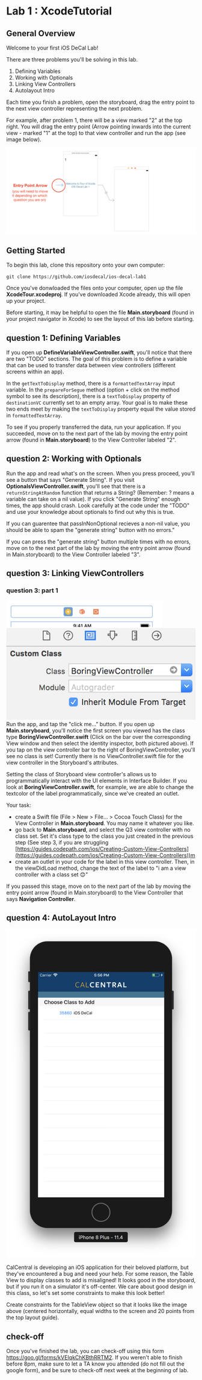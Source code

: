 # Lab 1 : XcodeTutorial #

## General Overview ##
Welcome to your first iOS DeCal Lab!

There are three problems you'll be solving in this lab.

1. Defining Variables
2. Working with Optionals
3. Linking View Controllers
4. Autolayout Intro

Each time you finish a problem, open the storyboard, drag the entry point to the next view controller representing the next problem. 

For example, after problem 1, there will be a view marked "2" at the top right. You will drag the entry point (Arrow pointing inwards into the current view - marked "1" at the top) to that view controller and run the app (see image below).

![alt text](/README-images/lab1-1.png)

## Getting Started 

To begin this lab, clone this repository onto your own computer:
	
	git clone https://github.com/iosdecal/ios-decal-lab1

Once you've donwloaded the files onto your computer, open up the file **XcodeTour.xcodeproj**. If you've downloaded Xcode already, this will open up your project.

Before starting, it may be helpful to open the file **Main.storyboard** (found in your project navigator in Xcode) to see the layout of this lab before starting.

## question 1: Defining Variables ##
If you open up **DefineVariableViewController.swift**, you'll notice that there are two "TODO" sections. The goal of this problem is to define a variable that can be used to transfer data between view controllers (different screens within an app). 

In the `getTextToDisplay` method, there is a `formattedTextArray` input variable. In the `prepareForSegue` method (option + click on the method symbol to see its description), there is a `textToDisplay` property of `destinationVC` currently set to an empty array. Your goal is to make these two ends meet by making the `textToDisplay` property equal the value stored in `formattedTextArray`.

To see if you properly transferred the data, run your application. If you succeeded, move on to the next part of the lab by moving the entry point arrow (found in **Main.storyboard**) to the View Controller labeled "2".

## question 2: Working with Optionals ##
Run the app and read what's on the screen. When you press proceed, you'll see a button that says "Generate String". If you visit **OptionalsViewController.swift**, you'll see that there is a `returnStringAtRandom` function that returns a String? (Remember: ? means a variable can take on a nil value). If you click "Generate String" enough times, the app should crash. Look carefully at the code under the "TODO" and use your knowledge about optionals to find out why this is true.

If you can guarentee that passInNonOptional recieves a non-nil value, you should be able to spam the "generate string" button with no errors."

If you can press the "generate string" button multiple times with no errors, move on to the next part of the lab by moving the entry point arrow (found in Main.storyboard) to the View Controller labeled "3".

## question 3: Linking ViewControllers ##
### question 3: part 1 ###
![alt text](/README-images/controller.png)
![alt text](/README-images/inspector.png)
Run the app, and tap the "click me..." button. If you open up **Main.storyboard**, you'll notice the first screen you viewed has the class type **BoringViewController.swift** (Click on the bar over the corresponding View window and then select the identity inspector, both pictured above). If you tap on the view controller bar to the right of BoringViewController, you'll see no class is set! Currently there is no ViewController.swift file for the view controller in the Storyboard's attributes.

Setting the class of Storyboard view controller's allows us to programmatically interact with the UI elements in Interface Builder. If you look at **BoringViewController.swift**, for example, we are able to change the textcolor of the label programmatically, since we've created an outlet.

Your task:
- create a Swift file (File > New > File... > Cocoa Touch Class) for the View Controller in **Main.storyboard**. You may name it whatever you like.
- go back to **Main.storyboard**, and select the Q3 view controller with no class set. Set it's class type to the class you just created in the previous step (See step 3, if you are struggling [https://guides.codepath.com/ios/Creating-Custom-View-Controllers](https://guides.codepath.com/ios/Creating-Custom-View-Controllers))m
- create an outlet in your code for the label in this view controller. Then, in the viewDidLoad method, change the text of the label to "i am a view controller with a class set 😊"

If you passed this stage, move on to the next part of the lab by moving the entry point arrow (found in Main.storyboard) to the View Controller that says **Navigation Controller**.


## question 4: AutoLayout Intro ##
![alt text](/README-images/autolayout.png)

CalCentral is developing an iOS application for their beloved platform, but they've encountered a bug and need your help. For some reason, the Table View to display classes to add is misaligned! It looks good in the storyboard, but if you run it on a simulator it's off-center. We care about good design in this class, so let's set some constraints to make this look better!

Create constraints for the TableView object so that it looks like the image above (centered horizontally, equal widths to the screen and 20 points from the top layout guide). 

## check-off ##
Once you've finished the lab, you can check-off using this form https://goo.gl/forms/kVEIqkChKBthRRTM2. If you weren't able to finish before 8pm, make sure to let a TA know you attended (do not fill out the google form), and be sure to check-off next week at the beginning of lab.
